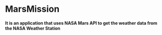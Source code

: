 # MarsMission
#### It is an application that uses NASA Mars API to get the weather data from the NASA Weather Station
